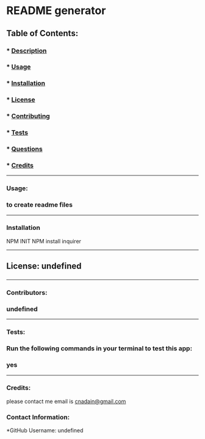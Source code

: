 
  # README generator 

  ## Table of Contents:
  ###  * [Description](#description)
  ###  * [Usage](#usage)
  ###  * [Installation](#installation)
  ###  * [License](#license)
  ###  * [Contributing](#contributing)
  ###  * [Tests](#tests)
  ###  * [Questions](#questions)
  ###  * [Credits](#credits)
  
  -------

  ### Usage:
  ### to create readme files 
  -------
  ### Installation
  NPM INIT NPM install inquirer

  -------
  ## License: undefined  
  ### 
  
  -------

  ### Contributors:
  ### undefined
  -------
  ### Tests:
  ### Run the following commands in your terminal to test this app:
  ### yes 
  -------
  ### Credits:
  please contact me email is cnadain@gmail.com
 ### Contact Information:
 *GitHub Username: undefined
 
 
